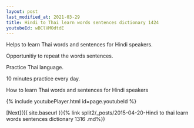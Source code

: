 ```yaml
---
layout: post
last_modified_at: 2021-03-29
title: Hindi to Thai learn words sentences dictionary 1424 
youtubeId: wBClVMOdtdE
---
```

 
 
Helps to learn Thai words and sentences for Hindi speakers.

Opportunitiy to repeat the words sentences. 

Practice Thai language. 
 
10 minutes practice every day. 
 
How to learn Thai words and sentences for Hindi speakers 
 
{% include youtubePlayer.html id=page.youtubeId %}
 
 
[Next]({{ site.baseurl }}{% link  split2/_posts/2015-04-20-Hindi to thai learn words sentences dictionary 1316 .md%})
 
